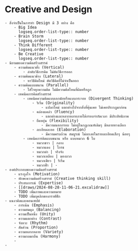 # Creative and Design
	- สิ่งจำเป็นในการทำ Design มี 3 อย่าง คือ
		- Big Idea
		  logseq.order-list-type:: number
		- Brain Storm
		  logseq.order-list-type:: number
		- Think Different
		  logseq.order-list-type:: number
		- Be Creative
		  logseq.order-list-type:: number
	- นิยามของความคิดสร้างสรรค์
		- ความคิดแนวตั้ง (Vertical)
			- ลำดับวิธีการคิด ไม่ตัดวิธีการออก
		- ความคิดแนวข้าง (Lateral)
			- หาวิธีคิดใหม่ ตัดวิธีคิดที่ไม่จำเป็นออก
		- ความคิดแบบขนาน (Parallel)
			- ใส่ใจทุกความคิด ไม่มีความคิดไหนที่ผิดหรือถูก
		- เทคนิคการคิดสร้างสรรค์
			- เทคนิคความคิดแบบเอกนัยหรือแบบกระจาย (Divergent Thinking)
				- ริเริ่ม (Originality)
					- แปลกใหม่ แตกต่างไปจากสิ่งที่คุ้นเคย ไม่เคยประกฎมาก่อน
				- คล่องแคล่ว (Fluency)
					- แตกต่างและหลากหลายภายใต้กรอบจำกัดเวลา มีประสิทธิภาพ
				- ยืดหยุ่น (Flexibility)
					- มีความนอกกรอบ ไม่อยู่ในกฎเกณฑ์เดิมๆ มีหลายทางเลือก
				- ละเอียดละออ (Elaboration)
					- มีความครบถ้วน สมบูรณ์ ไม่ละเลยในรายละเอียดเล็กๆ น้อยๆ
			- เทคนิคการคิดแบบขนาน หรือ แบบหมวก 6 ใบ
				- หมวกขาว | กลาง
				- หมวกแดง | โกรธ
				- หมวกดำ | จริงจัง
				- หมวกเหลือง | มองบวก
				- หมวกเขียว | ริเริ่ม
				- หมวกฟ้า | -
	- องค์ประกอบของความคิดสร้างสรรค์
		- แรงจูงใจ (Motivation)
		- ทักษะความคิดสร้างสรรค์ (Creative thinking skill)
		- ประสบการณ์ (Expertise)
		- [[draws/2024-08-28-11-06-21.excalidraw]]
		- TODO เพิ่มภาพและความหมาย
		- TODO เพิ่มบุคลิกของกราฟฟิก
	- แนงวคิดและคอนเซปต์
		- การเน้น (Emphasis)
		- ความสมดุล (Balancing)
		- ความเป็นหนึ่ง (Unity)
		- ความแตกต่าง (Contrast)
		- จังหวะ (Rhythm)
		- สัดส่วน (Proportion)
		- ความหลากหลาย (Variety)
		- ความกลมกลืน (Harmony)
		-
	-